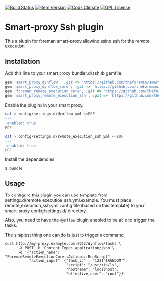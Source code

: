 [![Build Status](https://img.shields.io/jenkins/s/http/ci.theforeman.org/test_plugin_smart_proxy_remote_execution_ssh_master.svg)](http://ci.theforeman.org/job/test_plugin_smart_proxy_remote_execution_ssh_master)
[![Gem Version](https://img.shields.io/gem/v/smart_proxy_remote_execution_ssh.svg)](https://rubygems.org/gems/smart_proxy_remote_execution_ssh)
[![Code Climate](https://codeclimate.com/github/theforeman/smart_proxy_remote_execution_ssh/badges/gpa.svg)](https://codeclimate.com/github/theforeman/smart_proxy_remote_execution_ssh)
[![GPL License](https://img.shields.io/github/license/theforeman/smart_proxy_remote_execution_ssh.svg)](https://github.com/theforeman/smart_proxy_remote_execution_ssh/blob/master/LICENSE)

# Smart-proxy Ssh plugin 

This a plugin for foreman smart-proxy allowing using ssh for the
[remote execution](http://theforeman.github.io/foreman_remote_execution/)

## Installation

Add this line to your smart proxy bundler.d/ssh.rb gemfile:

```ruby
gem 'smart_proxy_dynflow', :git => 'https://github.com/theforeman/smart_proxy_dynflow.git'
gem 'smart_proxy_dynflow_core', :git => 'https://github.com/theforeman/smart_proxy_dynflow.git'
gem 'foreman_remote_execution_core', :git => 'https://github.com/theforeman/foreman_remote_execution.git'
gem 'smart_proxy_remote_execution_ssh', :git => 'https://github.com/theforeman/smart_proxy_remote_execution_ssh.git'
```

Enable the plugins in your smart proxy:

```bash
cat > config/settings.d/dynflow.yml <<EOF
---
:enabled: true
EOF

cat > config/settings.d/remote_execution_ssh.yml <<EOF
---
:enabled: true
EOF
```

Install the dependencies

    $ bundle

## Usage

To configure this plugin you can use template from settings.d/remote_execution_ssh.yml.example.
You must place remote_execution_ssh.yml config file (based on this template) to your
smart-proxy config/settings.d/ directory.

Also, you need to have the `dynflow` plugin enabled to be able to
trigger the tasks.

The simplest thing one can do is just to trigger a command:

```
curl http://my-proxy.example.com:9292/dynflow/tasks \
      -X POST -H 'Content-Type: application/json'\
      -d '{"action_name":  "ForemanRemoteExecutionCore::Actions::RunScript",
           "action_input": {"task_id" : "1234'$RANDOM'",
                            "script": "/usr/bin/ls",
                            "hostname": "localhost",
                            "effective_user": "root"}}'
```

